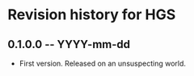 # Revision history for HGS

## 0.1.0.0 -- YYYY-mm-dd

* First version. Released on an unsuspecting world.
